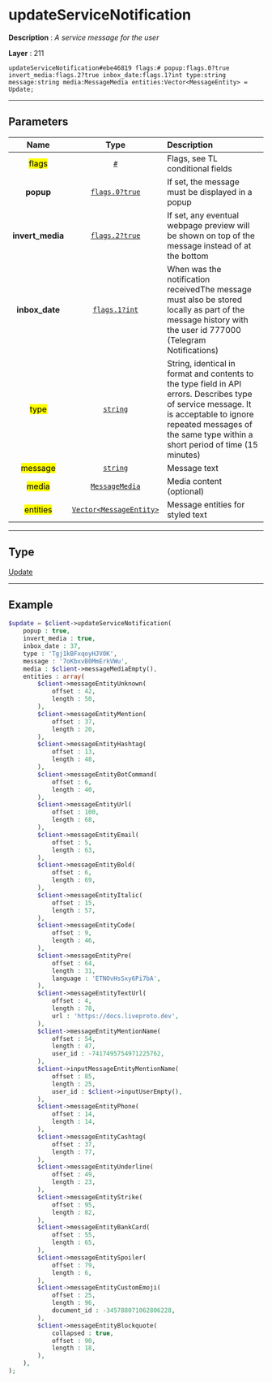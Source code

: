 # updateServiceNotification

**Description** : *A service message for the user*

**Layer** : 211

```tl
updateServiceNotification#ebe46819 flags:# popup:flags.0?true invert_media:flags.2?true inbox_date:flags.1?int type:string message:string media:MessageMedia entities:Vector<MessageEntity> = Update;
```

---

## Parameters

| Name | Type | Description |
| :---: | :---: | :--- |
| <mark>flags</mark> | [`#`](type/#) | Flags, see TL conditional fields |
| **popup** | [`flags.0?true`](type/true) | If set, the message must be displayed in a popup |
| **invert_media** | [`flags.2?true`](type/true) | If set, any eventual webpage preview will be shown on top of the message instead of at the bottom |
| **inbox_date** | [`flags.1?int`](type/int) | When was the notification receivedThe message must also be stored locally as part of the message history with the user id 777000 (Telegram Notifications) |
| <mark>type</mark> | [`string`](type/string) | String, identical in format and contents to the type field in API errors. Describes type of service message. It is acceptable to ignore repeated messages of the same type within a short period of time (15 minutes) |
| <mark>message</mark> | [`string`](type/string) | Message text |
| <mark>media</mark> | [`MessageMedia`](type/MessageMedia) | Media content (optional) |
| <mark>entities</mark> | [`Vector<MessageEntity>`](type/MessageEntity) | Message entities for styled text |

---

## Type

[Update](type/Update)

---

## Example

```php
$update = $client->updateServiceNotification(
	popup : true,
	invert_media : true,
	inbox_date : 37,
	type : 'Tgj1kBFxqoyHJV0K',
	message : '7oKbxvB0MmErkVWu',
	media : $client->messageMediaEmpty(),
	entities : array(
		$client->messageEntityUnknown(
			offset : 42,
			length : 50,
		),
		$client->messageEntityMention(
			offset : 37,
			length : 20,
		),
		$client->messageEntityHashtag(
			offset : 13,
			length : 48,
		),
		$client->messageEntityBotCommand(
			offset : 6,
			length : 40,
		),
		$client->messageEntityUrl(
			offset : 100,
			length : 68,
		),
		$client->messageEntityEmail(
			offset : 5,
			length : 63,
		),
		$client->messageEntityBold(
			offset : 6,
			length : 69,
		),
		$client->messageEntityItalic(
			offset : 15,
			length : 57,
		),
		$client->messageEntityCode(
			offset : 9,
			length : 46,
		),
		$client->messageEntityPre(
			offset : 64,
			length : 31,
			language : 'ETNOvHsSxy6Pi7bA',
		),
		$client->messageEntityTextUrl(
			offset : 4,
			length : 78,
			url : 'https://docs.liveproto.dev',
		),
		$client->messageEntityMentionName(
			offset : 54,
			length : 47,
			user_id : -7417495754971225762,
		),
		$client->inputMessageEntityMentionName(
			offset : 85,
			length : 25,
			user_id : $client->inputUserEmpty(),
		),
		$client->messageEntityPhone(
			offset : 14,
			length : 14,
		),
		$client->messageEntityCashtag(
			offset : 37,
			length : 77,
		),
		$client->messageEntityUnderline(
			offset : 49,
			length : 23,
		),
		$client->messageEntityStrike(
			offset : 95,
			length : 82,
		),
		$client->messageEntityBankCard(
			offset : 55,
			length : 65,
		),
		$client->messageEntitySpoiler(
			offset : 79,
			length : 6,
		),
		$client->messageEntityCustomEmoji(
			offset : 25,
			length : 96,
			document_id : -345788071062806228,
		),
		$client->messageEntityBlockquote(
			collapsed : true,
			offset : 90,
			length : 18,
		),
	),
);
```